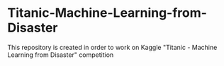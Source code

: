 # Titanic-Machine-Learning-from-Disaster
This repository is created in order to work on Kaggle "Titanic - Machine Learning from Disaster" competition
